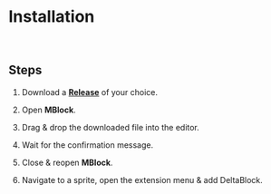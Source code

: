 
# Installation

<br>

## Steps

1. Download a **[Release]** of your choice.

2. Open **MBlock**.

3. Drag & drop the downloaded file into the editor.

4. Wait for the confirmation message.

5. Close & reopen **MBlock**.

6. Navigate to a sprite, open the extension menu & add DeltaBlock.

<br>


<!--     ⚙    ⚙    ⚙    ⚙    ⚙    ⚙    ⚙    ⚙    ⚙    ⚙    ⚙     -->

[Release]: https://github.com/DeltaBlock/Extension/tree/main/Releases
